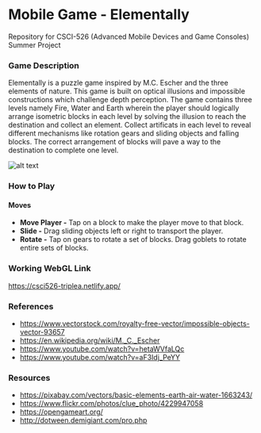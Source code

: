 # Mobile Game - Elementally
Repository for CSCI-526 (Advanced Mobile Devices and Game Consoles) Summer Project

### Game Description
Elementally is a puzzle game inspired by M.C. Escher and the three elements of nature. This game is built on optical illusions and impossible constructions which challenge depth perception. The game contains three levels namely Fire, Water and Earth wherein the player should logically arrange isometric blocks in each level by solving the illusion to reach the destination and collect an element. Collect artificats in each level to reveal different mechanisms like rotation gears and sliding objects and falling blocks. The correct arrangement of blocks will pave a way to the destination to complete one level.

![alt text](https://github.com/simranthomas/Mobile-Game-Elementally/blob/master/Game%20Levels.png)

### How to Play
#### Moves
- **Move Player -** Tap on a block to make the player move to that block.
- **Slide -** Drag sliding objects left or right to transport the player.
- **Rotate -** Tap on gears to rotate a set of blocks. Drag goblets to rotate entire sets of blocks.

### Working WebGL Link
https://csci526-triplea.netlify.app/

### References
- https://www.vectorstock.com/royalty-free-vector/impossible-objects-vector-93657
- https://en.wikipedia.org/wiki/M._C._Escher
- https://www.youtube.com/watch?v=hetaWVfaLQc
- https://www.youtube.com/watch?v=aF3Idj_PeYY

### Resources
- https://pixabay.com/vectors/basic-elements-earth-air-water-1663243/
- https://www.flickr.com/photos/clue_photo/4229947058
- https://opengameart.org/
- http://dotween.demigiant.com/pro.php



